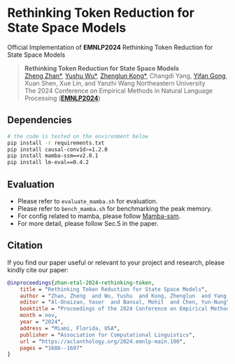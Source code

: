 # Rethinking Token Reduction for State Space Models

Official Implementation of **EMNLP2024** Rethinking Token Reduction for State Space Models

> **Rethinking Token Reduction for State Space Models**   
> [Zheng Zhan*](https://zhanzheng8585.github.io/), [Yushu Wu*](https://scholar.google.com/citations?user=3hEDsFYAAAAJ&hl=en), [Zhenglun Kong*](https://zlkong.github.io/homepage/), Changdi Yang, [Yifan Gong](https://yifanfanfanfan.github.io/), Xuan Shen, Xue Lin, and Yanzhi Wang
> Northeastern University  
> The 2024 Conference on Empirical Methods in Natural Language Processing ([**EMNLP2024**](https://2024.emnlp.org/))


## Dependencies
```bash
# the code is tested on the environment below
pip install -r requirements.txt
pip install causal-conv1d>=1.2.0
pip install mamba-ssm==v2.0.1
pip install lm-eval==0.4.2
```


## Evaluation
- Please refer to `evaluate_mamba.sh` for evaluation.
- Please refer to `bench_mamba.sh` for benchmarking the peak memory.
- For config related to mamba, please follow [Mamba-ssm](https://github.com/state-spaces/mamba).
- For more detail, please follow Sec.5 in the paper.

## Citation
If you find our paper useful or relevant to your project and research, please kindly cite our paper:
```bibtex
@inproceedings{zhan-etal-2024-rethinking-token,
    title = "Rethinking Token Reduction for State Space Models",
    author = "Zhan, Zheng  and Wu, Yushu  and Kong, Zhenglun  and Yang, Changdi  and Gong, Yifan  and Shen, Xuan  and Lin, Xue  and Zhao, Pu  and Wang, Yanzhi",
    editor = "Al-Onaizan, Yaser  and Bansal, Mohit  and Chen, Yun-Nung",
    booktitle = "Proceedings of the 2024 Conference on Empirical Methods in Natural Language Processing",
    month = nov,
    year = "2024",
    address = "Miami, Florida, USA",
    publisher = "Association for Computational Linguistics",
    url = "https://aclanthology.org/2024.emnlp-main.100",
    pages = "1686--1697"
}
```
